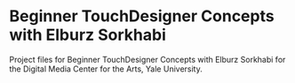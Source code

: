 # Beginner TouchDesigner Concepts with Elburz Sorkhabi
Project files for Beginner TouchDesigner Concepts with Elburz Sorkhabi for the Digital Media Center for the Arts, Yale University.
